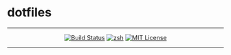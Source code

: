 # dotfiles

---

<p align="center">
  <a href=#><img src="https://github.com/natsuki1996/dotfiles/workflows/CI/badge.svg" alt="Build Status"></a>
  <a href="https://github.com/zsh-users/zsh"><img src="https://img.shields.io/badge/built%20with-zsh-black.svg" alt="zsh"></a>
  <!-- <a href="https://github.com/tmux/tmux"><img src="https://img.shields.io/badge/built%20with-tmux-green.svg" alt="tmux"></a> -->
  <a href=#><img src="http://img.shields.io/badge/license-MIT-blue.svg" alt="MIT License"></a>
</p>

---
